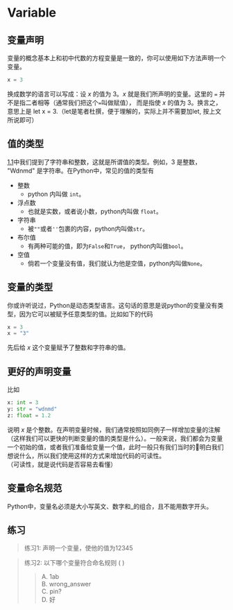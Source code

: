 # Variable

## 变量声明
变量的概念基本上和初中代数的方程变量是一致的，你可以使用如下方法声明一个变量。
```python
x = 3
```
换成数学的语言可以写成：设 $x$ 的值为 3。$x$ 就是我们所声明的变量。这里的 ``=`` 并不是指二者相等（通常我们把这个``=``叫做赋值）， 而是指使 $x$ 的值为 3。换言之，意思上是 let x = 3.（let是笔者杜撰，便于理解的，实际上并不需要加let, 按上文所说即可）

## 值的类型
[1.1](./1.1%20Hello%2Cworld.md)中我们提到了字符串和整数，这就是所谓值的类型。例如，3 是整数， "Wdnmd" 是字符串。在Python中，常见的值的类型有  
+ 整数 
  - python 内叫做 ``int``。
+ 浮点数
  - 也就是实数，或者说小数，python内叫做 ``float``。
+ 字符串
  - 被``""``或者``''``包裹的内容，python内叫做``str``。
+ 布尔值
  - 有两种可能的值，即为``False``和``True``， python内叫做``bool``。
+ 空值
  - 倘若一个变量没有值，我们就认为他是空值，python内叫做``None``。

## 变量的类型
你或许听说过，Python是动态类型语言。这句话的意思是说python的变量没有类型，因为它可以被赋予任意类型的值。比如如下的代码
```python
x = 3
x = "3"
```
先后给 $x$ 这个变量赋予了整数和字符串的值。

## 更好的声明变量
比如
```python
x: int = 3
y: str = "wdnmd"
z: float = 1.2
```
说明 $x$ 是个整数。在声明变量时候，我们通常按照如同例子一样增加变量的注解（这样我们可以更快的判断变量的值的类型是什么）。一般来说，我们都会为变量一个初始的值，或者我们准备给变量一个值，此时一般只有我们当时的🧠明白我们想说什么，所以我们使用这样的方式来增加代码的可读性。  
（可读性，就是说代码是否容易去看懂）


## 变量命名规范
Python中，变量名必须是大小写英文、数字和_的组合，且不能用数字开头。

## 练习
> 练习1: 声明一个变量，使他的值为12345  

>  练习2: 以下哪个变量符合命名规则 ( )
  >> A. 1ab  
     B. wrong_answer  
     C. pin?  
     D. 好

